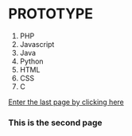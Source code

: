 
<!DOCTYPE html>
<html>
     <head>
          <title> Namastay</title>
     </head>
  <body>
    <h1>  PROTOTYPE</h1>
       <ol>
            <li>PHP</li>
            <li>Javascript</li>
            <li>Java</li>
            <li>Python</li>
            <li>HTML</li>
            <li>CSS</li>
            <li>C</li>
       </ol>
    <a href="https://beastx889.github.io/Prototype2/"> Enter the last page  by clicking here</a>
       <h3> This is the second page</h3>
  </body>
</html>
